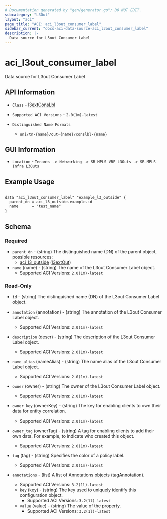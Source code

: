 ```yaml
---
# Documentation generated by "gen/generator.go"; DO NOT EDIT.
subcategory: "L3Out"
layout: "aci"
page_title: "ACI: aci_l3out_consumer_label"
sidebar_current: "docs-aci-data-source-aci_l3out_consumer_label"
description: |-
  Data source for L3out Consumer Label
---
```


# aci_l3out_consumer_label #

Data source for L3out Consumer Label

## API Information ##

* `Class` - [l3extConsLbl](https://pubhub.devnetcloud.com/media/model-doc-latest/docs/app/index.html#/objects/l3extConsLbl/overview)

* `Supported ACI Versions` - `2.0(1m)-latest`

* `Distinguished Name Formats`
  - `uni/tn-{name}/out-{name}/conslbl-{name}`

## GUI Information ##

* `Location` - `Tenants -> Networking -> SR MPLS VRF L3Outs -> SR-MPLS Infra L3Outs`

## Example Usage ##

```hcl

data "aci_l3out_consumer_label" "example_l3_outside" {
  parent_dn = aci_l3_outside.example.id
  name      = "test_name"
}

```

## Schema

### Required

* `parent_dn` - (string) The distinguished name (DN) of the parent object, possible resources:
  - [aci_l3_outside](https://registry.terraform.io/providers/CiscoDevNet/aci/latest/docs/resources/l3_outside) ([l3extOut](https://pubhub.devnetcloud.com/media/model-doc-latest/docs/app/index.html#/objects/l3extOut/overview))
* `name` (name) - (string) The name of the L3out Consumer Label object.
  - Supported ACI Versions: `2.0(1m)-latest`

### Read-Only

* `id` - (string) The distinguished name (DN) of the L3out Consumer Label object.
* `annotation` (annotation) - (string) The annotation of the L3out Consumer Label object.
  - Supported ACI Versions: `2.0(1m)-latest`
* `description` (descr) - (string) The description of the L3out Consumer Label object.
  - Supported ACI Versions: `2.0(1m)-latest`
* `name_alias` (nameAlias) - (string) The name alias of the L3out Consumer Label object.
  - Supported ACI Versions: `2.0(1m)-latest`
* `owner` (owner) - (string) The owner of the L3out Consumer Label object.
  - Supported ACI Versions: `2.0(1m)-latest`
* `owner_key` (ownerKey) - (string) The key for enabling clients to own their data for entity correlation.
  - Supported ACI Versions: `2.0(1m)-latest`
* `owner_tag` (ownerTag) - (string) A tag for enabling clients to add their own data. For example, to indicate who created this object.
  - Supported ACI Versions: `2.0(1m)-latest`
* `tag` (tag) - (string) Specifies the color of a policy label.
  - Supported ACI Versions: `2.0(1m)-latest`

* `annotations` - (list) A list of Annotations objects ([tagAnnotation](https://pubhub.devnetcloud.com/media/model-doc-latest/docs/app/index.html#/objects/tagAnnotation/overview)).
  - Supported ACI Versions: `3.2(1l)-latest`
  * `key` (key) - (string) The key used to uniquely identify this configuration object.
    - Supported ACI Versions: `3.2(1l)-latest`
  * `value` (value) - (string) The value of the property.
    - Supported ACI Versions: `3.2(1l)-latest`
